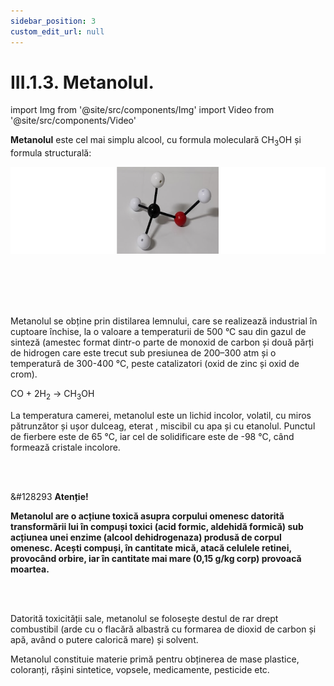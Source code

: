 ```yaml
---
sidebar_position: 3
custom_edit_url: null
---
```


# III.1.3. Metanolul.


import Img from '@site/src/components/Img'
import Video from '@site/src/components/Video'


<div class="alert alert--primary" role="alert">

**Metanolul** este cel mai simplu alcool, cu formula moleculară CH<sub>3</sub>OH și formula structurală:




<Img className="img-responsive4" src="chimie/clasa10/capitolul3/III-1-3-metanolul-poza1-formula-structurala.png" width="1000" height="139" lazy={false} />

<br></br>
<br></br>



Metanolul se obține prin distilarea lemnului, care se realizează industrial în cuptoare închise, la o valoare a temperaturii de 500 °C sau din gazul de sinteză (amestec format dintr-o parte de monoxid de carbon și două părți de hidrogen care este trecut sub presiunea de 200–300 atm și o temperatură de 300-400 °C, peste catalizatori (oxid de zinc și oxid de crom).

CO + 2H<sub>2</sub> → CH<sub>3</sub>OH

La temperatura camerei, metanolul este un lichid incolor, volatil, cu miros pătrunzător și ușor dulceag, eterat , miscibil cu apa și cu etanolul. Punctul de fierbere este de 65 °C, iar cel de solidificare este de -98 °C, când formează cristale incolore.








</div>

<br></br>


<div class="alert alert--danger" role="alert">

&#128293 **Atenție!** 

**Metanolul are o acțiune toxică asupra corpului omenesc datorită transformării lui în compuși toxici (acid formic, aldehidă formică) sub acțiunea unei enzime (alcool dehidrogenaza) produsă de corpul omenesc. Acești compuși, în cantitate mică, atacă celulele retinei, provocând orbire, iar în cantitate mai mare (0,15 g/kg corp) provoacă moartea.** 
   

</div>


<br></br>



<div class="alert alert--primary" role="alert">

Datorită toxicității sale, metanolul se folosește destul de rar drept combustibil (arde cu o flacără albastră cu formarea de dioxid de carbon și apă, având o putere calorică mare) și solvent.

Metanolul constituie materie primă pentru obținerea de mase plastice, coloranți, rășini sintetice, vopsele, medicamente, pesticide etc.





</div>


